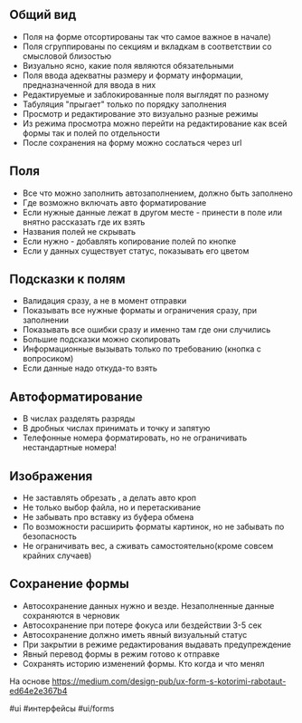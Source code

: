 ## Общий вид
- Поля на форме отсортированы так что самое важное в начале)
- Поля сгруппированы по секциям и вкладкам в соответствии со смысловой близостью
- Визуально ясно, какие поля являются обязательными
- Поля ввода адекватны размеру и формату информации, предназначенной для ввода в них
- Редактируемые  и заблокированные поля выглядят по разному
- Табуляция "прыгает" только по порядку заполнения
- Просмотр и редактирование это визуально разные режимы
- Из режима просмотра можно перейти на редактирование как всей формы так и полей по отдельности
- После сохранения на форму можно сослаться через url

## Поля
- Все что можно заполнить автозаполнением, должно быть заполнено
- Где возможно включать авто форматирование
- Если нужные данные лежат в другом месте - принести в поле или внятно рассказать где их взять 
- Названия полей не скрывать
- Если нужно - добавлять копирование полей по кнопке
- Если у данных существует статус, показывать его цветом

## Подсказки к полям
- Валидация сразу, а не в момент отправки
- Показывать все нужные форматы и ограничения сразу, при заполнении
- Показывать все ошибки сразу и именно там где они случились
- Большие подсказки можно скопировать
- Информационные вызывать только по требованию (кнопка с вопросиком)
- Если данные надо откуда-то взять 

## Автоформатирование
- В числах разделять разряды
- В дробных числах принимать и точку и запятую
- Телефонные номера форматировать, но не ограничивать нестандартные номера!

## Изображения
- Не заставлять обрезать , а делать авто кроп
- Не только выбор файла, но и перетаскивание
- Не забывать про вставку из буфера обмена
- По возможности расширить форматы картинок, но не забывать по безопасность
- Не ограничивать вес, а сживать самостоятельно(кроме совсем крайних случаев)

## Сохранение формы
- Автосохранение данных нужно и везде. Незаполненные данные сохраняются в черновик
- Автосохранение при потере фокуса или бездействии 3-5 сек
- Автосохранение должно иметь явный визуальный статус
- При закрытии в режиме редактирования выдавать предупреждение
- Явный перевод формы в режим готово к отправке
- Сохранять историю изменений формы. Кто когда и что менял


На основе https://medium.com/design-pub/ux-form-s-kotorimi-rabotaut-ed64e2e367b4

#ui #интерфейсы #ui/forms
